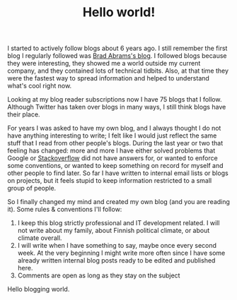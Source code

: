 ﻿---
layout: post
title: Hello world!
description: "This is where it all started."
permalink: /blog/hello-world
disqus_identifier: hello-world
modified: 
tags: 
comments: true
share: true
---

I started to actively follow blogs about 6 years ago. I still remember the first 
blog I regularly followed was [Brad Abrams's blog](http://blogs.msdn.com/b/brada/). 
I followed blogs because they were interesting, they showed me a world outside my 
current company, and they contained lots of technical tidbits. Also, at that time 
they were the fastest way to spread information and helped to understand what's 
cool right now.

Looking at my blog reader subscriptions now I have 75 blogs that I follow. Although 
Twitter has taken over blogs in many ways, I still think blogs have their place.

For years I was asked to have my own blog, and I always thought I do not have 
anything interesting to write; I felt like I would just reflect the same stuff 
that I read from other people's blogs. During the last year or two that feeling 
has changed: more and more I have either solved problems that Google or 
[Stackoverflow](http://stackoverflow.com/) did not have answers for, or wanted to 
enforce some conventions, or wanted to keep something on record for myself and 
other people to find later. So far I have written to internal email lists or blogs 
on projects, but it feels stupid to keep information restricted to a small group 
of people.

So I finally changed my mind and created my own blog (and you are reading it). 
Some rules & conventions I'll follow:

1. I keep this blog strictly professional and IT development related. I will not write about my family, about Finnish political climate, or about climate overall.
2. I will write when I have something to say, maybe once every second week. At the very beginning I might write more often since I have some already written internal blog posts ready to be edited and published here.
2. Comments are open as long as they stay on the subject

Hello blogging world.

